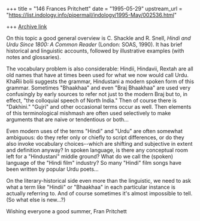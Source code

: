 +++
title = "146 Frances Pritchett"
date = "1995-05-29"
upstream_url = "https://list.indology.info/pipermail/indology/1995-May/002536.html"

+++
[Archive link](https://list.indology.info/pipermail/indology/1995-May/002536.html)

On this topic a good general overview is C. Shackle and R. Snell, 
*Hindi and Urdu Since 1800:  A Common Reader* (London:  SOAS, 1990).  It 
has brief historical and linguistic accounts, followed by illustrative 
examples (with notes and glossaries).

The vocabulary problem is also considerable:  Hindii, Hindavii, Rextah 
are all old names that have at times been used for what we now would call 
Urdu.  KhaRii bolii suggests the grammar, Hindustani a modern spoken form 
of this grammar.  Sometimes "Bhaakhaa" and even "Braj Bhaakhaa" are used 
very confusingly by early sources to refer not just to the modern Braj 
but to, in effect, "the colloquial speech of North India."  Then of 
course there is "Dakhini."  "Gujri" and other occasional terms occur as 
well.  Then elements of this terminological mishmash are often used 
selectively to make arguments that are naive or tendentious or both...

Even modern uses of the terms "Hindi" and "Urdu" are often somewhat 
ambiguous:  do they refer only or chiefly to script differences, or do 
they also invoke vocabulary choices--which are shifting and subjective in 
extent and definition anyway?  In spoken language, is there any 
conceptual room left for a "Hindustani" middle ground?  What do we call 
the (spoken) language of the "Hindi film" industry?  So many "Hindi" film 
songs have been written by popular Urdu poets...

On the literary-historical side even more than the linguistic, we need to 
ask what a term like "Hindii" or "Bhaakhaa" in each particular instance 
is actually referring to.  And of course sometimes it's almost 
impossible to tell.  (So what else is new...?)

Wishing everyone a good summer,
Fran Pritchett





